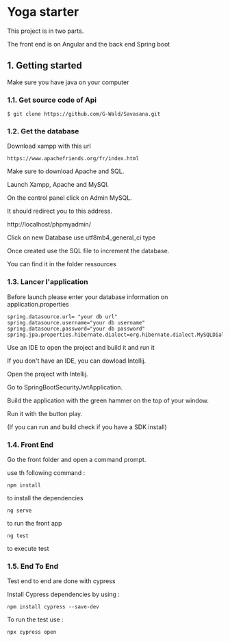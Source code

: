 # Yoga starter

This project is in two parts.

The front end is on Angular and the back end Spring boot

## 1. Getting started

Make sure you have java on your computer

### 1.1. Get source code of Api

```
$ git clone https://github.com/G-Wald/Savasana.git
```

### 1.2. Get the database

Download xampp with this url
```
https://www.apachefriends.org/fr/index.html
```
Make sure to download Apache and SQL.

Launch Xampp, Apache and MySQl.

On the control panel click on Admin MySQL.

It should redirect you to this address.

http://localhost/phpmyadmin/

Click on new Database use utf8mb4_general_ci type

Once created use the SQL file to increment the database.

You can find it in the folder ressources


### 1.3. Lancer l'application

Before launch please enter your database information on application.properties

```
spring.datasource.url= "your db url"
spring.datasource.username="your db username"
spring.datasource.password="your db password"
spring.jpa.properties.hibernate.dialect=org.hibernate.dialect.MySQLDialect
```

Use an IDE to open the project and build it and run it

If you don't have an IDE, you can dowload Intellij.

Open the project with Intellij.

Go to SpringBootSecurityJwtApplication.

Build the application with the green hammer on the top of your window.

Run it with the button play. 

(If you can run and build check if you have a SDK install)


### 1.4. Front End

Go the front folder and open a command prompt.

use th following command :

```
npm install
```
to install the dependencies


```
ng serve
```
to run the front app


```
ng test
```
to execute test


### 1.5. End To End

Test end to end are done with cypress

Install Cypress dependencies by using :

```
npm install cypress --save-dev

```

To run the test use : 

```
npx cypress open

```